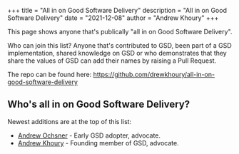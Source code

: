 +++
title = "All in on Good Software Delivery"
description = "All in on Good Software Delivery"
date = "2021-12-08"
author = "Andrew Khoury"
+++

This page shows anyone that's publically "all in on Good Software Delivery".

Who can join this list? Anyone that's contributed to GSD, been part of a GSD implementation, shared knowledge on GSD or who demonstrates that they share the values of GSD can add their names by raising a Pull Request.

The repo can be found here: https://github.com/drewkhoury/all-in-on-good-software-delivery

## Who's all in on Good Software Delivery?

Newest additions are at the top of this list:

- [Andrew Ochsner](https://www.andyochsner.com) - Early GSD adopter, advocate.
- [Andrew Khoury](https://www.drewkhoury.com/drew/) - Founding member of GSD, advocate.
